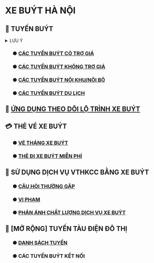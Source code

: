 # XE BUÝT HÀ NỘI
## 🚌 TUYẾN BUÝT
<details>
<summary>LƯU Ý</summary>
<br>

- **DỮ LIỆU**
> - Dữ liệu các tuyến thuộc Transerco được lấy từ [timbus.vn](http://timbus.vn/fleets.aspx), các tuyến thuộc Vinbus được lấy từ [Vinbus map](https://maps.vinbus.vn/hn) và các tuyến tư nhân còn lại được lấy từ [Busmap map](https://map.busmap.vn/hn)
> - Điểm đầu/cuối của một số tuyến được chỉnh sửa lại tên để đảm bảo tính nhất quán, ví dụ (Yên Phụ/Long Biên), sẽ khác một chút so với LED biểu thị trên xe hoặc tại các điểm dừng

- **LỖI**
> - Khi xem trên giao diện mobile sẽ bị khuyết thiếu màu nhận diện của tuyến

- **CHÚ THÍCH**
**〇**: như bình thường (các tuyến có thời gian chạy cuối tuần như ngày thường)<br>
**↔**:
> - Các tuyến có lộ trình vòng kín sẽ hiển thị đầu điểm là **[A ↔ B ↔ C]**, **[D ↔ E ↔ A]**
> - Các tuyến chạy lộ trình dài hoặc có trùng điểm đầu cuối với các tuyến khác sẽ được bổ sung chi tiết lộ trình bằng kí tự **↔**, ví dụ  (E05/E07)
</details>

### ⠀⠀● [CÁC TUYẾN BUÝT CÓ TRỢ GIÁ](https://github.com/alisznlong/XeBuytHanoi/blob/main/sub/buyt/BuytTroGia.md)
### ⠀⠀● [CÁC TUYẾN BUÝT KHÔNG TRỢ GIÁ](https://github.com/alisznlong/XeBuytHanoi/blob/main/sub/buyt/BuytKhongTroGia.md)
### ⠀⠀● [CÁC TUYẾN BUÝT NỘI KHU/NỘI BỘ](https://github.com/alisznlong/XeBuytHanoi/blob/main/sub/buyt/BuytNoiKhu.md)
### ⠀⠀● [CÁC TUYẾN BUÝT DU LỊCH](https://github.com/alisznlong/XeBuytHanoi/blob/main/sub/buyt/BuytDuLich.md)

## 🚌 [ỨNG DỤNG THEO DÕI LỘ TRÌNH XE BUÝT](link)

## 💳 THẺ VÉ XE BUÝT
### ⠀⠀● [VÉ THÁNG XE BUÝT](https://github.com/alisznlong/XeBuytHanoi/blob/main/sub/theve/VeThang.md)
### ⠀⠀● [THẺ ĐI XE BUÝT MIỄN PHÍ](https://github.com/alisznlong/XeBuytHanoi/blob/main/sub/theve/TheMienPhi.md)

## 🚌 SỬ DỤNG DỊCH VỤ VTHKCC BẰNG XE BUÝT
### ⠀⠀● [CÂU HỎI THƯỜNG GẶP](https://github.com/alisznlong/XeBuytHanoi/blob/main/sub/extra/FAQ.md)
### ⠀⠀● [VI PHẠM](https://github.com/alisznlong/XeBuytHanoi/blob/main/sub/extra/ViPham.md)
### ⠀⠀● [PHẢN ÁNH CHẤT LƯỢNG DỊCH VỤ XE BUÝT](https://github.com/alisznlong/XeBuytHanoi/blob/main/sub/extra/LienHe.md)

## 🚂 [MỞ RỘNG] TUYẾN TÀU ĐIỆN ĐÔ THỊ
### ⠀⠀● [DANH SÁCH TUYẾN](https://github.com/alisznlong/XeBuytHanoi/blob/main/sub/taudien/DanhSach.md)
### ⠀⠀● CÁC TUYẾN BUÝT KẾT NỐI
